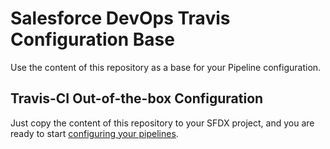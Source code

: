 # Salesforce DevOps Travis Configuration Base

Use the content of this repository as a base for your Pipeline configuration.

## Travis-CI Out-of-the-box Configuration
Just copy the content of this repository to your SFDX project, and you are ready to start [configuring your pipelines](https://devops.guerrero.zone/03-travis-ci.html).
